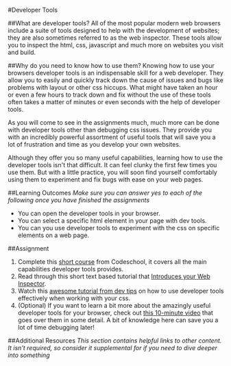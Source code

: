 #Developer Tools

##What are developer tools?
All of the most popular modern web browsers include a suite of tools designed to help
with the development of websites; they are also sometimes referred to as the web
inspector. These tools allow you to inspect the html, css, javascript and much
more on websites you visit and build.


##Why do you need to know how to use them?
Knowing how to use your browsers developer tools is an indispensable skill for a web
developer. They allow you to easily and quickly track down the cause of issues and
bugs like problems with layout or other css hiccups. What might have taken an hour
or even a few hours to track down and fix without the use of these tools often takes
a matter of minutes or even seconds with the help of developer tools.

As you will come to see in the assignments much, much more can be done with developer
tools other than debugging css issues. They provide you with an incredibly powerful
assortment of useful tools that will save you a lot of frustration and time as you
develop your own websites.

Although they offer you so many useful capabilities, learning how to use the
developer tools isn't that difficult. It can feel clunky the first few times you
use them. But with a little practice, you will soon find yourself comfortably
using them to experiment and fix bugs with ease on your web pages.

##Learning Outcomes
*Make sure you can answer yes to each of the following once you have finished the assignments*

* You can open the developer tools in your browser.
* You can select a specific html element in your page with dev tools.
* You can you use developer tools to experiment with the css on specific elements on a web page.

##Assignment
1. Complete this [short course](http://discover-devtools.codeschool.com/) from Codeschool,
it covers all the main capabilities developer tools provides.
2. Read through this short text based tutorial that [Introduces your Web Inspector](http://ruby.bastardsbook.com/chapters/web-inspecting-html/).
3. Watch this [awesome tutorial from dev tips](https://www.youtube.com/watch?v=Z3HGJsNLQ1E)
on how to use developer tools effectively when working with your css.
4. (Optional) If you want to learn a bit more about the amazingly useful developer tools for your browser, check out [this 10-minute video](https://www.youtube.com/watch?v=wcFnnxfA70g) that goes over them in some detail.  A bit of knowledge here can save you a lot of time debugging later!

##Additional Resources
*This section contains helpful links to other content. It isn't required, so consider it supplemental for if you need to dive deeper into something*
